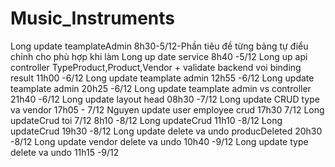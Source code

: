 # Music_Instruments
Long update teamplateAdmin 8h30-5/12-Phần tiêu đề từng bảng tự điểu chỉnh cho phù hợp khi làm
Long up date service 8h40 -5/12
Long up api controller TypeProduct,Product,Vendor + validate backend voi binding result 11h00 -6/12
Long update teamplate admin 12h55 -6/12
Long update teamplate admin 20h25 -6/12
Long update teamplate admin vs controller 21h40 -6/12
Long update layout head 08h30 -7/12
Long update CRUD type va vendor 17h05 - 7/12
Nguyen update user employee crud 17h30 7/12
Long updateCrud toi 7/12 8h10 -8/12
Long updateCrud 11h10 -8/12
Long updateCrud 19h30 -8/12
Long update delete va undo producDeleted 20h30 -8/12
Long update vendor delete va undo  10h40 -9/12
Long update type delete va undo  11h15 -9/12
